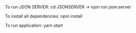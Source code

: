 To run JSON SERVER: cd JSONSERVER -> npm run json:server

To install all dependencies: npm install

To run application: yarn start
